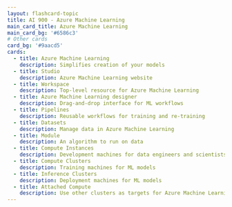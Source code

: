 ```yaml
---
layout: flashcard-topic
title: AI 900 - Azure Machine Learning
main_card_title: Azure Machine Learning
main_card_bg: '#6586c3'
# Other cards
card_bg: '#9aacd5'
cards:
  - title: Azure Machine Learning
    description: Simplifies creation of your models
  - title: Studio
    description: Azure Machine Learning website
  - title: Workspace
    description: Top-level resource for Azure Machine Learning
  - title: Azure Machine Learning designer
    description: Drag-and-drop interface for ML workflows
  - title: Pipelines
    description: Reusable workflows for training and re-training
  - title: Datasets
    description: Manage data in Azure Machine Learning
  - title: Module
    description: An algorithm to run on data
  - title: Compute Instances
    description: Development machines for data engineers and scientists
  - title: Compute Clusters
    description: Training machines for ML models
  - title: Inference Clusters
    description: Deployment machines for ML models
  - title: Attached Compute
    description: Use other clusters as targets for Azure Machine Learning workspace - HDInsight cluster, a Virtual Machine, or a Databricks cluster 
---
```


